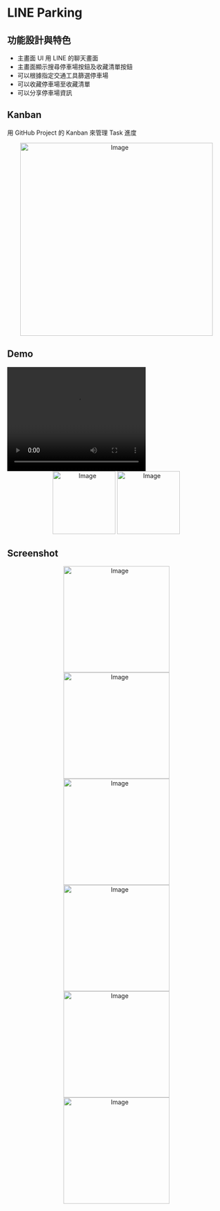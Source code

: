 # LINE Parking

## 功能設計與特色
- 主畫面 UI 用 LINE 的聊天畫面
- 主畫面顯示搜尋停車場按鈕及收藏清單按鈕
- 可以根據指定交通工具篩選停車場
- 可以收藏停車場至收藏清單
- 可以分享停車場資訊

## Kanban
用 GitHub Project 的 Kanban 來管理 Task 進度
<div style="text-align:center;">
  <img src="DEMO/kanban.png" alt="Image" style="width:445px;">
</div>

## Demo
<video width="320" height="240" controls>
    <source src="DEMO/video.mp4" type="video/mp4">
</video>

<div style="text-align:center;">
  <img src="DEMO/anime1.gif" alt="Image" style="width:145px;">
  <img src="DEMO/anime2.gif" alt="Image" style="width:145px;">
</div>

## Screenshot
<div style="text-align:center;">
  <img src="DEMO/demo1.png" alt="Image" style="width:245px;">
</div>

<div style="text-align:center;">
  <img src="DEMO/demo2.png" alt="Image" style="width:245px;">
</div>

<div style="text-align:center;">
  <img src="DEMO/demo3.png" alt="Image" style="width:245px;">
</div>

<div style="text-align:center;">
  <img src="DEMO/demo4.png" alt="Image" style="width:245px;">
</div>

<div style="text-align:center;">
  <img src="DEMO/demo5.png" alt="Image" style="width:245px;">
</div>

<div style="text-align:center;">
  <img src="DEMO/demo6.png" alt="Image" style="width:245px;">
</div>